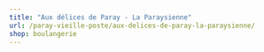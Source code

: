 ```yaml
---
title: "Aux délices de Paray - La Paraysienne"
url: /paray-vieille-poste/aux-delices-de-paray-la-paraysienne/
shop: boulangerie
---
```

